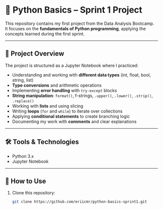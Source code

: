 # 🐍 Python Basics – Sprint 1 Project  

This repository contains my first project from the Data Analysis Bootcamp.  
It focuses on the **fundamentals of Python programming**, applying the concepts learned during the first sprint.  

---

## 📌 Project Overview  
The project is structured as a Jupyter Notebook where I practiced:  
- Understanding and working with **different data types** (int, float, bool, string, list)  
- **Type conversions** and arithmetic operations  
- Implementing **error handling** with `try-except` blocks  
- **String manipulation**: `format()`, f-strings, `.upper()`, `.lower()`, `.strip()`, `.replace()`  
- Working with **lists** and using slicing  
- Writing **loops** (`for` and `while`) to iterate over collections  
- Applying **conditional statements** to create branching logic  
- Documenting my work with **comments** and clear explanations  

---

## 🛠️ Tools & Technologies  
- Python 3.x  
- Jupyter Notebook  

---

## 🚀 How to Use  
1. Clone this repository:  
   ```bash
   git clone https://github.com/eriicmr/python-basics-sprint1.git
